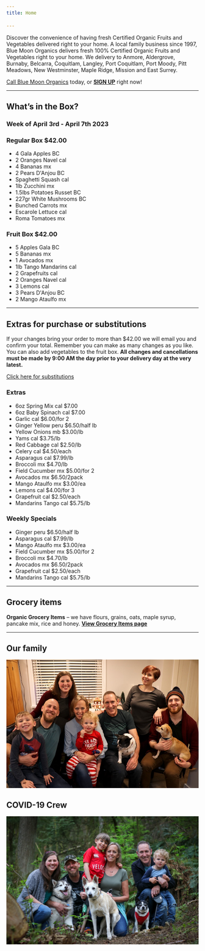 ```yaml
---
title: Home

---
```

Discover the convenience of having fresh Certified Organic Fruits and Vegetables delivered right to your home. A local family business since 1997, Blue Moon Organics delivers fresh 100% Certified Organic Fruits and Vegetables right to your home. We delivery to Anmore, Aldergrove, Burnaby, Belcarra, Coquitlam, Langley, Port Coquitlam, Port Moody, Pitt Meadows, New Westminster, Maple Ridge, Mission and East Surrey.

[Call Blue Moon Organics](/contact) today, or [**SIGN UP**](/sign-up) right now!

***

## What’s in the Box?

### **Week of April 3rd - April 7th 2023**

### Regular Box $42.00

* 4 Gala Apples  BC
* 2 Oranges Navel  cal
* 4 Bananas  mx
* 2 Pears D'Anjou  BC
* Spaghetti Squash  cal
* 1lb Zucchini  mx
* 1.5lbs Potatoes Russet  BC
* 227gr White Mushrooms  BC
* Bunched Carrots  mx
* Escarole Lettuce  cal
* Roma Tomatoes  mx

### Fruit Box $42.00

* 5 Apples Gala  BC
* 5 Bananas  mx
* 1 Avocados  mx
* 1lb Tango Mandarins  cal
* 2 Grapefruits  cal
* 2 Oranges Navel  cal
* 3 Lemons  cal
* 3 Pears D'Anjou  BC
* 2 Mango Ataulfo  mx

***

## Extras for purchase or substitutions

If your changes bring your order to more than $42.00 we will email you and confirm your total. Remember you can make as many changes as you like. You can also add vegetables to the fruit box. **All changes and cancellations must be made by 9:00 AM the day prior to your delivery day at the very latest.**

[Click here for substitutions](/substitutions "Click here for substitutions")

### Extras

* 6oz Spring Mix  cal   $7.00
* 6oz Baby Spinach  cal   $7.00
* Garlic  cal   $6.00/for 2
* Ginger Yellow  peru  $6.50/half lb
* Yellow Onions  mb   $3.00/lb
* Yams  cal   $3.75/lb
* Red Cabbage  cal   $2.50/lb
* Celery  cal   $4.50/each
* Asparagus  cal   $7.99/lb
* Broccoli  mx    $4.70/lb
* Field Cucumber  mx $5.00/for 2
* Avocados  mx   $6.50/2pack
* Mango Ataulfo  mx  $3.00/ea
* Lemons  cal   $4.00/for 3
* Grapefruit  cal    $2.50/each
* Mandarins Tango  cal   $5.75/lb

### Weekly Specials

* Ginger  peru   $6.50/half lb
* Asparagus  cal  $7.99/lb
* Mango Ataulfo  mx   $3.00/ea
* Field Cucumber  mx    $5.00/for 2
* Broccoli  mx   $4.70/lb
* Avocados  mx  $6.50/2pack
* Grapefruit  cal    $2.50/each
* Mandarins Tango  cal   $5.75/lb

***

## Grocery items

**Organic Grocery Items** – we have flours, grains, oats, maple syrup, pancake mix, rice and honey. [**View Grocery Items page**](/groceries)

***

## Our family

![Our family.](./uploads/IMG_1376-copy.jpg "Our family")

## COVID-19 Crew

![COVID-19 crew.](./uploads/covid.jpg "COVID-19 crew")